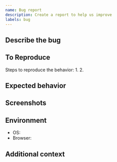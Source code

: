 ```yaml
---
name: Bug report
description: Create a report to help us improve
labels: bug
---
```


## Describe the bug

## To Reproduce
Steps to reproduce the behavior:
1. 
2. 

## Expected behavior

## Screenshots

## Environment
- OS:
- Browser:

## Additional context
